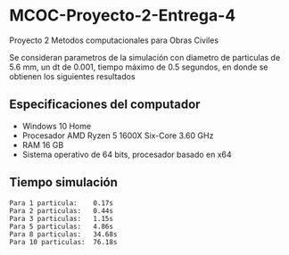 # MCOC-Proyecto-2-Entrega-4
Proyecto 2 Metodos computacionales para Obras Civiles

Se consideran parametros de la simulación con diametro de particulas de 5.6 mm, un dt de 0.001, tiempo máximo de 0.5 segundos, en donde se obtienen los siguientes resultados

## Especificaciones del computador
  
  - Windows 10 Home
  - Procesador AMD Ryzen 5 1600X Six-Core 3.60 GHz
  - RAM 16 GB
  - Sistema operativo de 64 bits, procesador basado en x64

## Tiempo simulación

  	Para 1 particula:    0.17s
	Para 2 particulas:   0.44s
	Para 3 particulas:   1.15s
	Para 5 particulas:   4.86s
	Para 8 particulas:   34.68s
	Para 10 particulas:  76.18s
	
